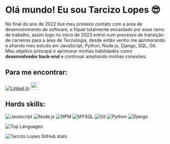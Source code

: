 
# Olá mundo! Eu sou Tarcizo Lopes   :sunglasses:

No final do ano de 2022 tive meu primeiro contato com a área de desenvolvimento de software, e fiquei totalmente encantado por esse ramo de trabalho, assim logo no início de 2023 entrei num processo de transição de carreiras para a área de Tecnologia, desde então venho me aprimorando e afiando meu estudo em JavaScript, Python, Node.js, Django, SQL, Git. 
Meu objetivo principal é aprimorar minhas habilidades como **desenvolvedor back-end** e continuar ampliando minhas conexões.

## Para me encontrar:
[![Linked In](https://img.shields.io/badge/LinkedIn-0077B5?style=for-the-badge&logo=linkedin&logoColor=white)](https://www.linkedin.com/in/tarcizo-lopes/) 
<a href="mailto:tarcizolsj@gmail.com"><img src="https://img.shields.io/static/v1?message=Gmail&logo=gmail&label=&color=D14836&logoColor=white&labelColor=&style=for-the-badge" height="25" alt="gmail logo"/></a>

## Hards skills:
![Javascript](https://img.shields.io/badge/JavaScript-323330?style=for-the-badge&logo=javascript&logoColor=F7DF1E) ![Node.js](https://img.shields.io/badge/Node%20js-339933?style=for-the-badge&logo=nodedotjs&logoColor=white) ![NPM](https://img.shields.io/badge/npm-CB3837?style=for-the-badge&logo=npm&logoColor=white) ![MYSQL](https://img.shields.io/badge/MySQL-005C84?style=for-the-badge&logo=mysql&logoColor=white) ![Git](https://img.shields.io/badge/GIT-E44C30?style=for-the-badge&logo=git&logoColor=white) ![Python]( 	https://img.shields.io/badge/Python-FFD43B?style=for-the-badge&logo=python&logoColor=blue) ![Django](https://img.shields.io/badge/Django-092E20?style=for-the-badge&logo=django&logoColor=green) 


![Top Languages](https://github-readme-stats.vercel.app/api/top-langs/?username=tarcizolopes&layout=compact&theme=dracula)

![Tarcizo Lopes GitHub stats](https://github-readme-stats.vercel.app/api?username=tarcizolopes&show_icons=true&theme=dracula)
